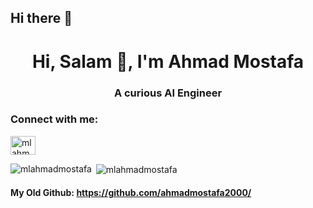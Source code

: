 ## Hi there 👋
<h1 align="center">Hi, Salam 👋, I'm Ahmad Mostafa</h1>
<h3 align="center">A curious AI Engineer</h3>

<h3 align="left">Connect with me:</h3>
<p align="left">
<a href="https://linkedin.com/in/mlahmadmostafa" target="blank"><img align="center" src="https://raw.githubusercontent.com/rahuldkjain/github-profile-readme-generator/master/src/images/icons/Social/linked-in-alt.svg" alt="mlahmadmostafa" height="30" width="40" /></a>
</p>



<p><img align="left" src="https://github-readme-stats.vercel.app/api/top-langs?username=mlahmadmostafa&show_icons=true&locale=en&layout=compact" alt="mlahmadmostafa" /></p>

<p>&nbsp;<img align="center" src="https://github-readme-stats.vercel.app/api?username=mlahmadmostafa&show_icons=true&locale=en" alt="mlahmadmostafa" /></p>



#### My Old Github: https://github.com/ahmadmostafa2000/  



